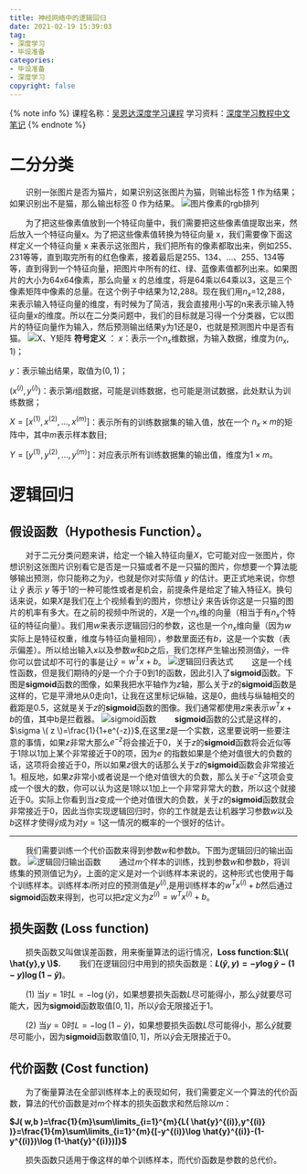 ```yaml
---
title: 神经网络中的逻辑回归
date: 2021-02-19 15:39:03
tag:
- 深度学习
- 毕设准备
categories:
- 毕设准备
- 深度学习
copyright: false
---
```

{% note info %}
课程名称：[吴恩达深度学习课程](https://www.bilibili.com/video/BV164411m79z)
学习资料：[深度学习教程中文笔记](http://file.panjiangtao.cn/Deeplearning%E6%B7%B1%E5%BA%A6%E5%AD%A6%E4%B9%A0%E7%AC%94%E8%AE%B0v5.71.pdf)
{% endnote %}

# 二分分类
　　识别一张图片是否为猫片，如果识别这张图片为猫，则输出标签 1 作为结果；如果识别出不是猫，那么输出标签 0 作为结果。
![图片像素的rgb排列](1e664a86fa2014d5212bcb88f1c419cf.png)
<!-- more -->
　　为了把这些像素值放到一个特征向量中，我们需要把这些像素值提取出来，然后放入一个特征向量x。为了把这些像素值转换为特征向量 x，我们需要像下面这样定义一个特征向量 x 来表示这张图片，我们把所有的像素都取出来，例如255、231等等，直到取完所有的红色像素，接着最后是255、134、…、255、134等等，直到得到一个特征向量，把图片中所有的红、绿、蓝像素值都列出来。如果图片的大小为64x64像素，那么向量 x 的总维度，将是64乘以64乘以3，这是三个像素矩阵中像素的总量。在这个例子中结果为12,288。现在我们用$n_x$=12,288，来表示输入特征向量的维度，有时候为了简洁，我会直接用小写的n来表示输入特征向量x的维度。所以在二分类问题中，我们的目标就是习得一个分类器，它以图片的特征向量作为输入，然后预测输出结果y为1还是0，也就是预测图片中是否有猫。
![X、Y矩阵](55345ba411053da11ff843bbb3406369.png)
**符号定义** ：
$x$：表示一个$n_x$维数据，为输入数据，维度为$(n_x,1)$； 

$y$：表示输出结果，取值为$(0,1)$；

$(x^{(i)},y^{(i)})$：表示第$i$组数据，可能是训练数据，也可能是测试数据，此处默认为训练数据； 

$X=[x^{(1)},x^{(2)},...,x^{(m)}]$：表示所有的训练数据集的输入值，放在一个 $n_x×m$的矩阵中，其中$m$表示样本数目; 

$Y=[y^{(1)},y^{(2)},...,y^{(m)}]$：对应表示所有训练数据集的输出值，维度为$1×m$。

# 逻辑回归
## 假设函数（Hypothesis Function）。
　　对于二元分类问题来讲，给定一个输入特征向量$X$，它可能对应一张图片，你想识别这张图片识别看它是否是一只猫或者不是一只猫的图片，你想要一个算法能够输出预测，你只能称之为$\hat{y}$，也就是你对实际值 $y$ 的估计。更正式地来说，你想让 $\hat{y}$ 表示 $y$ 等于1的一种可能性或者是机会，前提条件是给定了输入特征$X$。换句话来说，如果$X$是我们在上个视频看到的图片，你想让$\hat{y}$ 来告诉你这是一只猫的图片的机率有多大。在之前的视频中所说的，$X$是一个$n_x$维的向量（相当于有$n_x$个特征的特征向量）。我们用$w$来表示逻辑回归的参数，这也是一个$n_x$维向量（因为$w$实际上是特征权重，维度与特征向量相同），参数里面还有$b$，这是一个实数（表示偏差）。所以给出输入$x$以及参数$w$和$b$之后，我们怎样产生输出预测值$\hat{y}$，一件你可以尝试却不可行的事是让$\hat{y}=w^{T}x+b$。
![逻辑回归表达式](dfb5731c30b81eced917450d31e860a3.png)
　　这是一个线性函数，但是我们期待的$\hat{y}$是一个介于0到1的函数，因此引入了**sigmoid**函数。下图是**sigmoid**函数的图像，如果我把水平轴作为$z$轴，那么关于$z$的**sigmoid**函数是这样的，它是平滑地从0走向1，让我在这里标记纵轴，这是0，曲线与纵轴相交的截距是0.5，这就是关于$z$的**sigmoid**函数的图像。我们通常都使用$z$来表示$w^{T}x+b$的值，其中b是拦截器。
![sigmoid函数](7e304debcca5945a3443d56bcbdd2964.png)
　　**sigmoid**函数的公式是这样的，$\sigma \( z \)=\frac{1}{1+e^{-z}}$,在这里$z$是一个实数，这里要说明一些要注意的事情，如果$z$非常大那么$e^{-z}$将会接近于0，关于$z$的**sigmoid**函数将会近似等于1除以1加上某个非常接近于0的项，因为$e$ 的指数如果是个绝对值很大的负数的话，这项将会接近于0，所以如果$z$很大的话那么关于$z$的**sigmoid**函数会非常接近1。相反地，如果$z$非常小或者说是一个绝对值很大的负数，那么关于$e^{-z}$这项会变成一个很大的数，你可以认为这是1除以1加上一个非常非常大的数，所以这个就接近于0。实际上你看到当$z$变成一个绝对值很大的负数，关于$z$的**sigmoid**函数就会非常接近于0，因此当你实现逻辑回归时，你的工作就是去让机器学习参数$w$以及$b$这样才使得$\hat{y}$成为对$y=1$这一情况的概率的一个很好的估计。

---
　　我们需要训练一个代价函数来得到参数$w$和参数$b$。下图为逻辑回归的输出函数。
![逻辑回归输出函数](4c9a27b071ce9162dbbcdad3393061d2.png)
　　通过$m$个样本的训练，找到参数$w$和参数$b$，将训练集的预测值记为$\hat{y}$，上面的定义是对一个训练样本来说的，这种形式也使用于每个训练样本。训练样本$i$所对应的预测值是$y^{(i)}$,是用训练样本的$w^{T}x^{(i)}+b$然后通过**sigmoid**函数来得到，也可以把$z$定义为$z^{(i)}=w^{T}x^{(i)}+b$。

## 损失函数 (Loss function)
　　损失函数又叫做误差函数，用来衡量算法的运行情况，**Loss function:$L\( \hat{y},y \)$.**
　　我们在逻辑回归中用到的损失函数是：**$L( \hat{y},y )=-y\log\hat{y}-(1-y)\log (1-\hat{y})$**。

　　(1) 当$y=1$时$L=-\log (\hat{y})$，如果想要损失函数$L$尽可能得小，那么$\hat{y}$就要尽可能大，因为**sigmoid**函数取值$[0,1]$，所以$\hat{y}$会无限接近于1。

　　(2) 当$y=0$时$L=-\log (1-\hat{y})$，如果想要损失函数$L$尽可能得小，那么$\hat{y}$就要尽可能小，因为**sigmoid**函数取值$[0,1]$，所以$\hat{y}$会无限接近于0。

## 代价函数 (Cost function)
　　为了衡量算法在全部训练样本上的表现如何，我们需要定义一个算法的代价函数，算法的代价函数是对$m$个样本的损失函数求和然后除以$m$：

**$J( w,b )=\frac{1}{m}\sum\limits_{i=1}^{m}{L( \hat{y}^{(i)},y^{(i)} )}=\frac{1}{m}\sum\limits_{i=1}^{m}{[-y^{(i)}\log \hat{y}^{(i)}-(1-y^{(i)})\log (1-\hat{y}^{(i)})]}$**

　　损失函数只适用于像这样的单个训练样本，而代价函数是参数的总代价。